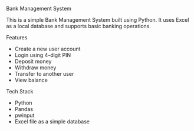 Bank Management System 

This is a simple Bank Management System built using Python. It uses Excel as a local database and supports basic banking operations.

Features
- Create a new user account
- Login using 4-digit PIN
- Deposit money
- Withdraw money
- Transfer to another user
- View balance

Tech Stack
- Python
- Pandas
- pwinput
- Excel file as a simple database



